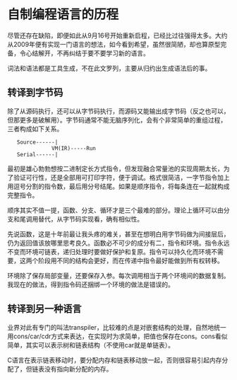 自制编程语言的历程
====
尽管还存在缺陷，即便如此从9月16号开始重新启程，已经比过往强得太多。大约从2009年便有实现一门语言的想法，如今看到希望，虽然很简陋，却也算原型完备，令心结解开，不再纠结于要不要学习新的语言。

词法和语法都是工具生成，不在此文罗列，主要从归约出生成语法后的事。

转译到字节码
--
除了从源码执行，还可以从字节码执行，而源码又能输出成字节码（反之也可以，但那更多是破解用）。字节码通常不能无脑序列化，会有个非常简单的重组过程，三者构成如下关系。

```
   Source------|
              VM(IR)-----Run
   Serial------|
```

最初是雄心勃勃想按二进制定长方式指令，但发现融合常量池的实现周期太长，为了验证可行性，还是全部用可打印字符，便于调试。格式很简洁，一字节指令加上用逗号分割的指令数，最后用分号结尾。如果是顺序指令，将每条连在一起就构成完整指令。

顺序其实不值一提，函数、分支、循环才是三个最难的部分。理论上循环可以由分支和尾调用替代，从字节码实现看，确有相似性。

先说函数，这是十年前最让我头疼的难关，甚至在想明白用字节码做为间接层后，仍为返回值该放哪里思考良久。函数必不可少的成分有二，指令和环境。指令永远不变而环境可链表，递归处理时要做好保护和复原。指令可以持久化而环境不需要，这两个阶段用不同的结构会更好，而在传递中指令最好能做到所有权转移。

环境除了保存局部变量，还要保存入参。每次调用相当于两个环境间的数据复制。我现在的做法，得到指令码还捆绑一个环境的做法是错误的。

转译到另一种语言
--
业界对此有专门的叫法transpiler，比较难的点是对嵌套结构的处理，自然地统一用cons/car/cdr方式来表达，在实现时为求简单，把值也保存在cons。cons看似简单，其实可以表示树和链表结构（不使用car就是单链表）。

C语言在表示链表移动时，要分配内存和链表移动放一起，否则很容易引起内存分配了，但链表没有指向新分配的内存。